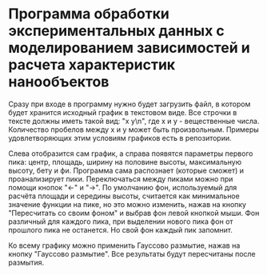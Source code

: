 # Программа обработки экспериментальных данных с моделированием зависимостей и расчета характеристик нанообъектов

Сразу при входе в программу нужно будет загрузить файл, в котором будет хранится исходный график в текстовом виде. Все строчки в тексте должны иметь такой вид: "x y\n", где х и у - вещественные числа. Количество пробелов между х и у может быть произвольным. Примеры удовлетворяющих этим условиям графиков есть в репозитории.

Слева отобразится сам график, а справа появятся параметры первого пика: центр, площадь, ширину на половине высоты, максимальную высоту, бету и фи. Программа сама распознает (которые сможет) и проанализирует пики. Переключаться между пиками можно при помощи кнопок "<-" и "->". По умолчанию фон, используемый для расчёта площади и середины высоты, считается как минимальное значение функции на пике, но это можно изменить, нажав на кнопку "Пересчитать со своим фоном" и выбрав фон левой кнопкой мыши. Фон различный для каждого пика, при выделении нового пика фон от прошлого пика не останется. Но свой фон каждый пик запомнит.

Ко всему графику можно применить Гауссово размытие, нажав на кнопку "Гауссово размытие". Все результаты будут пересчитаны после размытия.
